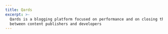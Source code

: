 ```yaml
---
title: Qards
excerpt: >-
  Qards is a blogging platform focused on performance and on closing the gap
  between content publishers and developers
---
```

